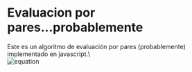 # Evaluacion por pares...probablemente
Este es un algoritmo de evaluación por pares (probablemente) implementado en javascript.\\\
![equation](http://latex.codecogs.com/gif.latex?\frac{(\frac{\sum_{x=1}^{x=n}%20x/10}{n-1}*10)+y}{2}) 
